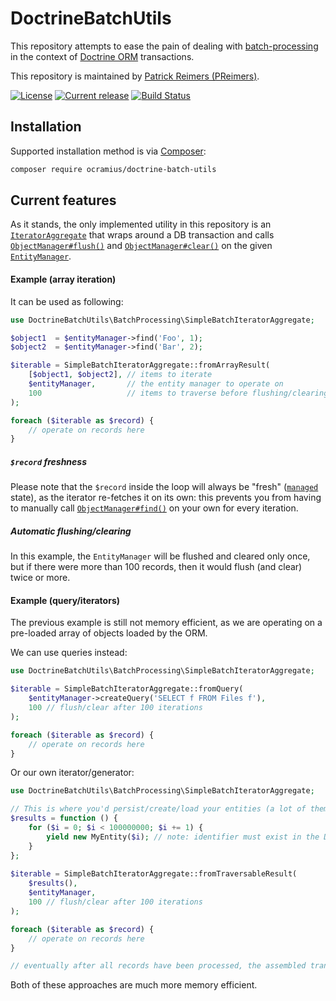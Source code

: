 # DoctrineBatchUtils

This repository attempts to ease the pain of dealing with 
[batch-processing](http://docs.doctrine-project.org/projects/doctrine-orm/en/latest/reference/batch-processing.html)
in the context of [Doctrine ORM](http://docs.doctrine-project.org/projects/doctrine-orm/en/latest/)
transactions.

This repository is maintained by [Patrick Reimers (PReimers)](https://github.com/PReimers).

[![License](https://img.shields.io/packagist/l/ocramius/doctrine-batch-utils.svg)](https://github.com/Ocramius/DoctrineBatchUtils/blob/master/LICENSE)
[![Current release](https://img.shields.io/packagist/v/ocramius/doctrine-batch-utils.svg)](https://packagist.org/packages/ocramius/doctrine-batch-utils)
[![Build Status](https://github.com/Ocramius/DoctrineBatchUtils/actions/workflows/continuous-integration.yml/badge.svg)](https://github.com/Ocramius/DoctrineBatchUtils/actions/workflows/continuous-integration.yml)

## Installation

Supported installation method is via [Composer](http://getcomposer.org/):

```sh
composer require ocramius/doctrine-batch-utils
```

## Current features

As it stands, the only implemented utility in this repository is an 
[`IteratorAggregate`](http://php.net/manual/en/class.iteratoraggregate.php) that 
wraps around a DB transaction and calls 
[`ObjectManager#flush()`](https://github.com/doctrine/common/blob/v2.5.1/lib/Doctrine/Common/Persistence/ObjectManager.php#L120)
and [`ObjectManager#clear()`](https://github.com/doctrine/common/blob/v2.5.1/lib/Doctrine/Common/Persistence/ObjectManager.php#L88)
on the given [`EntityManager`](https://github.com/doctrine/doctrine2/blob/v2.5.1/lib/Doctrine/ORM/EntityManagerInterface.php).


#### Example (array iteration)

It can be used as following:

```php
use DoctrineBatchUtils\BatchProcessing\SimpleBatchIteratorAggregate;

$object1  = $entityManager->find('Foo', 1);
$object2  = $entityManager->find('Bar', 2);

$iterable = SimpleBatchIteratorAggregate::fromArrayResult(
    [$object1, $object2], // items to iterate
    $entityManager,       // the entity manager to operate on
    100                   // items to traverse before flushing/clearing
);

foreach ($iterable as $record) {
    // operate on records here
}
```

##### `$record` freshness

Please note that the `$record` inside the loop will always be "fresh" 
([`managed`](http://doctrine-orm.readthedocs.org/projects/doctrine-orm/en/latest/reference/working-with-objects.html#persisting-entities) state),
as the iterator re-fetches it on its own: this prevents you from having to
manually call [`ObjectManager#find()`](https://github.com/doctrine/common/blob/v2.5.1/lib/Doctrine/Common/Persistence/ObjectManager.php#L42)
on your own for every iteration.

##### Automatic flushing/clearing

In this example, the `EntityManager` will be flushed and cleared only once, 
but if there were more than 100 records, then it would flush (and clear) twice 
or more.

#### Example (query/iterators)

The previous example is still not memory efficient, as we are operating on a
pre-loaded array of objects loaded by the ORM.

We can use queries instead:

```php
use DoctrineBatchUtils\BatchProcessing\SimpleBatchIteratorAggregate;

$iterable = SimpleBatchIteratorAggregate::fromQuery(
    $entityManager->createQuery('SELECT f FROM Files f'),
    100 // flush/clear after 100 iterations
);

foreach ($iterable as $record) {
    // operate on records here
}
```

Or our own iterator/generator:


```php
use DoctrineBatchUtils\BatchProcessing\SimpleBatchIteratorAggregate;

// This is where you'd persist/create/load your entities (a lot of them!)
$results = function () {
    for ($i = 0; $i < 100000000; $i += 1) {
        yield new MyEntity($i); // note: identifier must exist in the DB
    }
};
 
$iterable = SimpleBatchIteratorAggregate::fromTraversableResult(
    $results(),
    $entityManager,
    100 // flush/clear after 100 iterations
);

foreach ($iterable as $record) {
    // operate on records here
}

// eventually after all records have been processed, the assembled transaction will be committed to the database
```

Both of these approaches are much more memory efficient.
